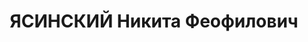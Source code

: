 ---
title: ЯСИНСКИЙ Никита Феофилович
description: 'Род. в 1900 г., Киевская обл., Фастовский р-н, Венрик., украинцы, образование
  высшее техническое, заключенный, ИТЛ. Проживал: Актюбинская обл. Актюбинск.

  Арестован 6 августа 1942 г. Опер.чек. отдел Актюбинского ИТЛ.

  Приговорен:, обв.: 58-8, 58-10 УК РСФСР.

  Приговор: 8 лет ИТЛ Реабилитирован 19 июня 1990 г. Актюбинская облпрокуратура за
  отсутствием состава преступления'
---
